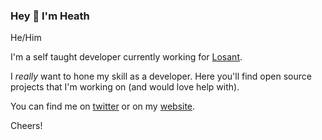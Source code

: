 ### Hey 👋 I'm Heath

He/Him

I'm a self taught developer currently working for [Losant](https://losant.com). 

I _really_ want to hone my skill as a developer. Here you'll find open source projects that I'm working on (and would love help with).

You can find me on [twitter](https://twitter.com/hhheath_) or on my [website](https://hhheath.com).

Cheers!
